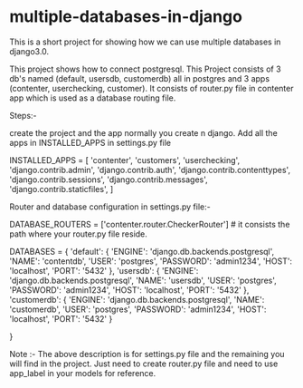 # multiple-databases-in-django
This is a short project for showing how we can use multiple databases in django3.0.


This project shows how to connect postgresql. 
This Project consists of 3 db's named (default, usersdb, customerdb) all in postgres and 3 apps (contenter, userchecking, customer). 
It consists of router.py file in contenter app which is used as a database routing file.

Steps:-

create the project and the app normally you create n django. Add all the apps in INSTALLED_APPS in settings.py file

INSTALLED_APPS = [
    'contenter',
    'customers',
    'userchecking',
    'django.contrib.admin',
    'django.contrib.auth',
    'django.contrib.contenttypes',
    'django.contrib.sessions',
    'django.contrib.messages',
    'django.contrib.staticfiles',
]

Router and database configuration in settings.py file:-

DATABASE_ROUTERS = ['contenter.router.CheckerRouter'] # it consists the path where your router.py file reside.


DATABASES = {
    'default': {
        'ENGINE': 'django.db.backends.postgresql',
        'NAME': 'contentdb',
        'USER': 'postgres',
        'PASSWORD': 'admin1234',
        'HOST': 'localhost',
        'PORT': '5432'
    },
    'usersdb': {
        'ENGINE': 'django.db.backends.postgresql',
        'NAME': 'usersdb',
        'USER': 'postgres',
        'PASSWORD': 'admin1234',
        'HOST': 'localhost',
        'PORT': '5432'
    },
    'customerdb': {
        'ENGINE': 'django.db.backends.postgresql',
        'NAME': 'customerdb',
        'USER': 'postgres',
        'PASSWORD': 'admin1234',
        'HOST': 'localhost',
        'PORT': '5432'
    }

}


Note :- The above description is for settings.py file and the remaining you will find in the project. 
Just need to create router.py file and need to use app_label in your models for reference.
